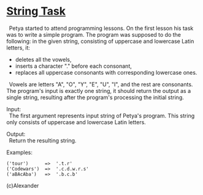 # [String Task](https://www.codewars.com/kata/string-task "https://www.codewars.com/kata/598ab63c7367483c890000f4")

&ensp;Petya started to attend programming lessons. On the first lesson his task was to write a simple program. The program was supposed to do the following: in the given string, consisting of uppercase and lowercase Latin letters, it:

  *  deletes all the vowels,
  *  inserts a character "." before each consonant,
  *  replaces all uppercase consonants with corresponding lowercase ones.
  
&ensp;Vowels are letters "A", "O", "Y", "E", "U", "I", and the rest are consonants. The program's input is exactly one string, it should return the output as a single string, resulting after the program's processing the initial string.

Input:<br>
&ensp;The first argument represents input string of Petya's program. This string only consists of uppercase and lowercase Latin letters.

Output:<br>
&ensp;Return the resulting string.

Examples:
```
('tour')      =>  '.t.r'
('Codewars')  =>  '.c.d.w.r.s'
('aBAcAba')   =>  '.b.c.b'
```
(c)Alexander